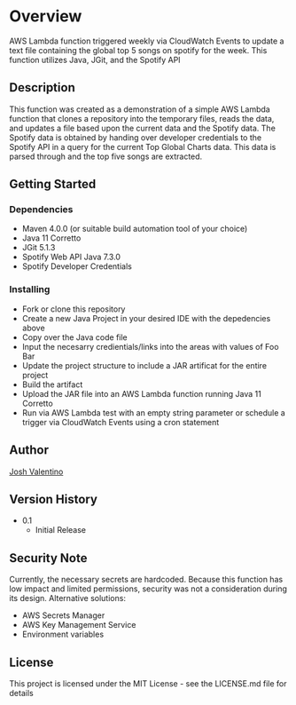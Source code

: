  # Overview

AWS Lambda function triggered weekly via CloudWatch Events to update a text file containing the global top 5 songs on spotify for the week. This function utilizes Java, JGit, and the Spotify API

## Description

This function was created as a demonstration of a simple AWS Lambda function that clones a repository into the temporary files, reads the data, and updates a file based upon the current data and the Spotify data. The Spotify data is obtained by handing over developer credentials to the Spotify API in a query for the current Top Global Charts data. This data is parsed through and the top five songs are extracted.

## Getting Started

### Dependencies

* Maven 4.0.0 (or suitable build automation tool of your choice)
* Java 11 Corretto
* JGit 5.1.3
* Spotify Web API Java 7.3.0
* Spotify Developer Credentials

### Installing

* Fork or clone this repository
* Create a new Java Project in your desired IDE with the depedencies above
* Copy over the Java code file
* Input the necesarry credientials/links into the areas with values of Foo Bar
* Update the project structure to include a JAR artificat for the entire project
* Build the artifact
* Upload the JAR file into an AWS Lambda function running Java 11 Corretto
* Run via AWS Lambda test with an empty string parameter or schedule a trigger via CloudWatch Events using a cron statement

## Author

[Josh Valentino](https://valentinojosh.github.io/)  

## Version History

* 0.1
    * Initial Release
    
## Security Note

Currently, the necessary secrets are hardcoded. Because this function has low impact and limited permissions, security was not a consideration during its design. Alternative solutions:

* AWS Secrets Manager
* AWS Key Management Service
* Environment variables

## License

This project is licensed under the MIT License - see the LICENSE.md file for details
